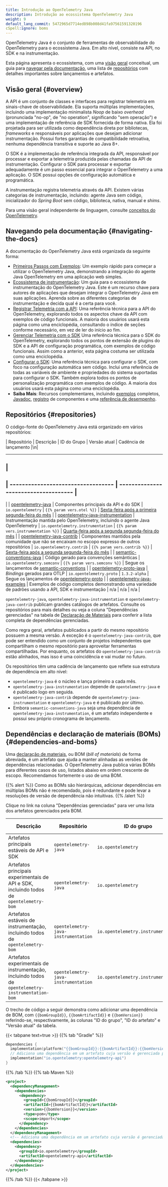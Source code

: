 ```yaml
---
title: Introdução ao OpenTelemetry Java
description: Introdução ao ecossistema OpenTelemetry Java
weight: 9
default_lang_commit: 5472965d7714ed898b008d41fa97561591320196
cSpell:ignore: boms
---
```


OpenTelemetry Java é o conjunto de ferramentas de observabilidade do
OpenTelemetry para o ecossistema Java. Em alto nível, consiste na API, no SDK e
na instrumentação.

Esta página apresenta o ecossistema, com uma [visão geral](#overview)
conceitual, um guia para [navegar pela documentação](#navigating-the-docs), uma
lista de [repositórios](#repositories) com detalhes importantes sobre
lançamentos e artefatos.

## Visão geral {#overview}

A API é um conjunto de classes e interfaces para registrar telemetria em
sinais-chave de observabilidade. Ela suporta múltiplas implementações,
incluindo uma implementação minimalista _Noop_ de baixo _overhead_ (pronunciada "no-op", de "no operation", significando "sem operação") e
uma implementação de referência de SDK fornecida de forma nativa. Ela foi
projetada para ser utilizada como dependência direta por bibliotecas,
_frameworks_ e responsáveis por aplicações que desejam adicionar instrumentação.
Possui fortes garantias de compatibilidade retroativa, nenhuma dependência
transitiva e suporte ao Java 8+.

O SDK é a implementação de referência integrada da API, responsável por
processar e exportar a telemetria produzida pelas chamadas da API de
instrumentação. Configurar o SDK para processar e exportar adequadamente é um
passo essencial para integrar o OpenTelemetry a uma aplicação. O SDK possui
opções de configuração automática e programática.

A instrumentação registra telemetria através da API. Existem várias categorias
de instrumentação, incluindo: agente Java sem código, inicializador do _Spring
Boot_ sem código, biblioteca, nativa, manual e _shims_.

Para uma visão geral independente de linguagem, consulte
[conceitos do OpenTelemetry](/docs/concepts/).

## Navegando pela documentação {#navigating-the-docs}

A documentação do OpenTelemetry Java está organizada da seguinte forma:

- [Primeiros Passos com Exemplos](../getting-started/): Um exemplo rápido para
  começar a utilizar o OpenTelemetry Java, demonstrando a integração do agente
  Java OpenTelemetry em uma aplicação web simples.
- [Ecossistema de instrumentação](../instrumentation/): Um guia para o
  ecossistema de instrumentação do OpenTelemetry Java. Este é um recurso chave
  para autores de aplicações que desejam integrar o OpenTelemetry Java em suas
  aplicações. Aprenda sobre as diferentes categorias de instrumentação e decida
  qual é a certa para você.
- [Registrar Telemetria com a API](../api/): Uma referência técnica para a API
  do OpenTelemetry, explorando todos os aspectos chave da API com exemplos de
  código funcionais. A maioria dos usuários usará esta página como uma
  enciclopédia, consultando o índice de seções conforme necessário, em vez de
  ler do início ao fim.
- [Gerenciar Telemetria com o SDK](../sdk/) Uma referência técnica para o SDK do
  OpenTelemetry, explorando todos os pontos de extensão de plugins do SDK e a
  API de configuração programática, com exemplos de código funcionais. Assim
  como a anterior, esta página costuma ser utilizada como uma enciclopédia.
- [Configurar o SDK](../configuration/): Uma referência técnica para configurar
  o SDK, com foco na configuração automática sem código. Inclui uma referência
  de todas as variáveis de ambiente e propriedades do sistema suportadas para
  configurar o SDK. Também explora todos os pontos de personalização
  programática com exemplos de código. A maioria dos usuários usará esta página
  como uma enciclopédia.
- **Saiba Mais**: Recursos complementares, incluindo [exemplos](../examples/)
  completos, [Javadoc](../api/), [registro](../registry/) de componentes e uma
  [referência de desempenho](/docs/zero-code/java/agent/performance/).

## Repositórios {#repositories}

O código-fonte do OpenTelemetry Java está organizado em vários repositórios:

| Repositório | Descrição | ID do Grupo | Versão atual | Cadência de lançamento
|\n|

---

## |

## | ---------------------------------- | ------------------------------------ |

| | [opentelemetry-java](https://github.com/open-telemetry/opentelemetry-java) |
Componentes principais da API e do SDK | `io.opentelemetry` |
`{{% param vers.otel %}}` |
[Sexta-feira após a primeira segunda-feira do mês](https://github.com/open-telemetry/opentelemetry-java/blob/main/RELEASING.md#release-cadence)
| |
[opentelemetry-java-instrumentation](https://github.com/open-telemetry/opentelemetry-java-instrumentation)
| Instrumentação mantida pelo OpenTelemetry, incluindo o agente Java
OpenTelemetry | `io.opentelemetry.instrumentation` |
`{{% param vers.instrumentation %}}` |
[Quarta-feira após a segunda segunda-feira do mês](https://github.com/open-telemetry/opentelemetry-java-instrumentation/blob/main/RELEASING.md#release-cadence)
| |
[opentelemetry-java-contrib](https://github.com/open-telemetry/opentelemetry-java-contrib)
| Componentes mantidos pela comunidade que não se encaixam no escopo expresso de
outros repositórios | `io.opentelemetry.contrib` | `{{% param vers.contrib %}}`
|
[Sexta-feira após a segunda segunda-feira do mês](https://github.com/open-telemetry/opentelemetry-java-contrib/blob/main/RELEASING.md#release-cadence)
| |
[semantic-conventions-java](https://github.com/open-telemetry/semantic-conventions-java)
| Código gerado para convenções semânticas | `io.opentelemetry.semconv` |
`{{% param vers.semconv %}}` | Segue os lançamentos de
[semantic-conventions](https://github.com/open-telemetry/semantic-conventions) |
|
[opentelemetry-proto-java](https://github.com/open-telemetry/opentelemetry-proto-java)
| _Bindings_ gerados para OTLP | `io.opentelemetry.proto` | `1.3.2-alpha` |
Segue os lançamentos de
[opentelemetry-proto](https://github.com/open-telemetry/opentelemetry-proto) | |
[opentelemetry-java-examples](https://github.com/open-telemetry/opentelemetry-java-examples)
| Exemplos de código completos demonstrando uma variedade de padrões usando a
API, SDK e instrumentação | n/a | n/a | n/a |

`opentelemetry-java`, `opentelemetry-java-instrumentation` e
`opentelemetry-java-contrib` publicam grandes catálogos de artefatos. Consulte
os repositórios para mais detalhes ou veja a coluna "Dependências gerenciadas"
na tabela de [Declaração de Materiais](#dependencies-and-boms) para conferir a lista
completa de dependências gerenciadas.

Como regra geral, artefatos publicados a partir do mesmo repositório possuem a
mesma versão. A exceção é o `opentelemetry-java-contrib`, que pode ser entendido
como um conjunto de projetos independentes que compartilham o mesmo repositório
para aproveitar ferramentas compartilhadas. Por enquanto, os artefatos do
`opentelemetry-java-contrib` estão alinhados, mas isso é uma coincidência e vai
mudar no futuro.

Os repositórios têm uma cadência de lançamento que reflete sua estrutura de
dependência em alto nível:

- `opentelemetry-java` é o núcleo e lança primeiro a cada mês.
- `opentelemetry-java-instrumentation` depende de `opentelemetry-java` e é
  publicado logo em seguida.
- `opentelemetry-java-contrib` depende de `opentelemetry-java-instrumentation` e
  `opentelemetry-java` e é publicado por último.
- Embora `semantic-conventions-java` seja uma dependência de
  `opentelemetry-java-instrumentation`, é um artefato independente e possui seu
  próprio cronograma de lançamento.

## Dependências e declaração de materiais (BOMs) {#dependencies-and-boms}

Uma
[declaração de materiais](https://maven.apache.org/guides/introduction/introduction-to-dependency-mechanism.html#Bill_of_Materials_.28BOM.29_POMs),
ou BOM (_bill of materials_) de forma abreviada, é um artefato que ajuda a manter alinhadas as versões
de dependências relacionadas. O OpenTelemetry Java publica várias BOMs para
diferentes casos de uso, listados abaixo em ordem crescente de escopo.
Recomendamos fortemente o uso de uma BOM.

{{% alert %}} Como as BOMs são hierárquicas, adicionar dependências em múltiplas
BOMs não é recomendado, pois é redundante e pode levar a resoluções de versão de
dependência não intuitivas. {{% /alert %}}

Clique no link na coluna "Dependências gerenciadas" para ver uma lista dos
artefatos gerenciados pela BOM.

| Descrição                                                                                         | Repositório                          | ID do grupo                           | ID do artefato                               | Versão atual                               | Dependências gerenciadas                                  |
| ------------------------------------------------------------------------------------------------- | ------------------------------------ | ---------------------------------- | ----------------------------------------- | ------------------------------------------ | --------------------------------------------------------- |
| Artefatos principais estáveis de API e SDK                                                                   | `opentelemetry-java`                 | `io.opentelemetry`                 | `opentelemetry-bom`                       | `{{% param vers.otel %}}`                  | [pom.xml mais recente][opentelemetry-bom]                       |
| Artefatos principais experimentais de API e SDK, incluindo todos de `opentelemetry-bom`                      | `opentelemetry-java`                 | `io.opentelemetry`                 | `opentelemetry-bom-alpha`                 | `{{% param vers.otel %}}-alpha`            | [pom.xml mais recente][opentelemetry-bom-alpha]                 |
| Artefatos estáveis de instrumentação, incluindo todos de `opentelemetry-bom`                      | `opentelemetry-java-instrumentation` | `io.opentelemetry.instrumentation` | `opentelemetry-instrumentation-bom`       | `{{% param vers.instrumentation %}}`       | [pom.xml mais recente][opentelemetry-instrumentation-bom]       |
| Artefatos experimentais de instrumentação, incluindo todos de `opentelemetry-instrumentation-bom` | `opentelemetry-java-instrumentation` | `io.opentelemetry.instrumentation` | `opentelemetry-instrumentation-bom-alpha` | `{{% param vers.instrumentation %}}-alpha` | [pom.xml mais recente][opentelemetry-instrumentation-alpha-bom] |

O trecho de código a seguir demonstra como adicionar uma dependência de BOM, com
`{{bomGroupId}}`, `{{bomArtifactId}}` e `{{bomVersion}}` referindo-se,
respectivamente, às colunas "ID do grupo", "ID do artefato" e "Versão atual" da
tabela.

{{< tabpane text=true >}} {{% tab "Gradle" %}}

```kotlin
dependencies {
  implementation(platform("{{bomGroupId}}:{{bomArtifactId}}:{{bomVersion}}"))
  // Adiciona uma dependência em um artefato cuja versão é gerenciada pela BOM
  implementation("io.opentelemetry:opentelemetry-api")
}
```

{{% /tab %}} {{% tab Maven %}}

```xml
<project>
  <dependencyManagement>
    <dependencies>
      <dependency>
        <groupId>{{bomGroupId}}</groupId>
        <artifactId>{{bomArtifactId}}</artifactId>
        <version>{{bomVersion}}</version>
        <type>pom</type>
        <scope>import</scope>
      </dependency>
    </dependencies>
  </dependencyManagement>
  <!-- Adiciona uma dependência em um artefato cuja versão é gerenciada pela BOM -->
  <dependencies>
    <dependency>
      <groupId>io.opentelemetry</groupId>
      <artifactId>opentelemetry-api</artifactId>
    </dependency>
  </dependencies>
</project>
```

{{% /tab %}} {{< /tabpane >}}

[opentelemetry-bom]:
  <https://repo1.maven.org/maven2/io/opentelemetry/opentelemetry-bom/{{% param vers.otel %}}/opentelemetry-bom-{{% param vers.otel %}}.pom>
[opentelemetry-bom-alpha]:
  <https://repo1.maven.org/maven2/io/opentelemetry/opentelemetry-bom-alpha/{{% param vers.otel %}}-alpha/opentelemetry-bom-alpha-{{% param vers.otel %}}-alpha.pom>
[opentelemetry-instrumentation-bom]:
  <https://repo1.maven.org/maven2/io/opentelemetry/instrumentation/opentelemetry-instrumentation-bom/{{% param vers.instrumentation %}}/opentelemetry-instrumentation-bom-{{% param vers.instrumentation %}}.pom>
[opentelemetry-instrumentation-alpha-bom]:
  <https://repo1.maven.org/maven2/io/opentelemetry/instrumentation/opentelemetry-instrumentation-bom-alpha/{{% param vers.instrumentation %}}-alpha/opentelemetry-instrumentation-bom-alpha-{{% param vers.instrumentation %}}-alpha.pom>
